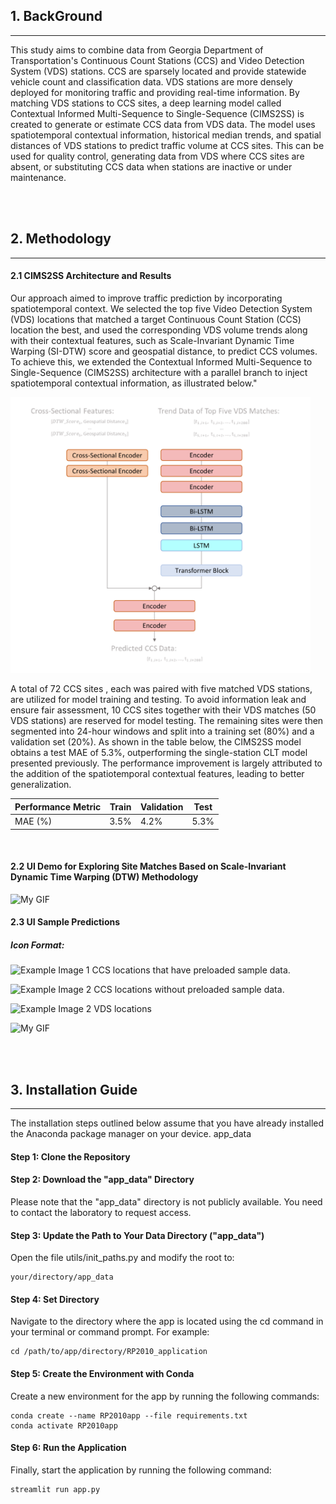 ## 1. BackGround
___
This study aims to combine data from Georgia Department of Transportation's Continuous Count Stations (CCS) and Video Detection System (VDS) stations. CCS are sparsely located and provide statewide vehicle count and classification data. VDS stations are more densely deployed for monitoring traffic and providing real-time information. By matching VDS stations to CCS sites, a deep learning model called Contextual Informed Multi-Sequence to Single-Sequence (CIMS2SS) is created to generate or estimate CCS data from VDS data. The model uses spatiotemporal contextual information, historical median trends, and spatial distances of VDS stations to predict traffic volume at CCS sites. This can be used for quality control, generating data from VDS where CCS sites are absent, or substituting CCS data when stations are inactive or under maintenance.

<br><br>
## 2. Methodology
___
#### 2.1 CIMS2SS Architecture and Results
Our approach aimed to improve traffic prediction by incorporating spatiotemporal context. We selected the top five Video Detection System (VDS) locations that matched a target Continuous Count Station (CCS) location the best, and used the corresponding VDS volume trends along with their contextual features, such as Scale-Invariant Dynamic Time Warping (SI-DTW) score and geospatial distance, to predict CCS volumes. To achieve this, we extended the Contextual Informed Multi-Sequence to Single-Sequence (CIMS2SS) architecture with a parallel branch to inject spatiotemporal contextual information, as illustrated below."

<img src="./ref/im/model.png" alt="model"  width="480">

A total of 72 CCS sites , each was paired with five matched VDS stations, are utilized for model training and testing.  To avoid information leak and ensure fair assessment, 10 CCS sites together with their VDS matches (50 VDS stations) are reserved for model testing. The remaining sites were then segmented into 24-hour windows and split into a training set (80%) and a validation set (20%). As shown in the table below, the CIMS2SS model obtains a test MAE of 5.3%, outperforming the single-station CLT model presented previously. The performance improvement is largely attributed to the addition of the spatiotemporal contextual features, leading to better generalization.  

|     Performance   Metric    |     Train    |     Validation     |     Test    |
|-----------------------------|--------------|--------------------|-------------|
|     MAE (%)                 |     3.5%     |     4.2%           |     5.3%    |

<br>

#### 2.2 UI Demo for Exploring Site Matches Based on Scale-Invariant Dynamic Time Warping (DTW) Methodology
<img src="./ref/gif/DemoOneV2.gif" alt="My GIF"  width="680">
<br>

#### 2.3 UI Sample Predictions

##### Icon Format:
<p class="CCS Holdout"><img src="https://i.ibb.co/3f9Y0SG/SX-BLUE-RED-OL.png" alt="Example Image 1" style="vertical-align: bottom; width:20px;"> CCS locations that have preloaded sample data.</p>
<p class="CCS Holdout"><img src="https://i.ibb.co/Mk75ZR2/SX-BLUE-B.png" alt="Example Image 2" style="vertical-align: bottom; width:18px;"> CCS locations without preloaded sample data.</p>
<p class="CCS Holdout"><img src="https://i.ibb.co/s9RXp3G/output-onlinepngtools-6.png" alt="Example Image 2" style="vertical-align: bottom; width:18px;"> VDS locations</p>

<img src="./ref/gif/DemoTwoV4.gif" alt="My GIF"  width="680">

<br><br>
## 3. Installation Guide
___
The installation steps outlined below assume that you have already installed the Anaconda package manager on your device.
app_data
#### Step 1: Clone the Repository
#### Step 2: Download the "app_data" Directory
Please note that the "app_data" directory is not publicly available. You need to contact the laboratory to request access.
#### Step 3: Update the Path to Your Data Directory ("app_data")
Open the file utils/init_paths.py and modify the root to:
```
your/directory/app_data
```
#### Step 4: Set Directory
Navigate to the directory where the app is located using the cd command in your terminal or command prompt. For example:
```commandline
cd /path/to/app/directory/RP2010_application
```
#### Step 5: Create the Environment with Conda
Create a new environment for the app by running the following commands:
```commandline
conda create --name RP2010app --file requirements.txt
conda activate RP2010app
```
#### Step 6: Run the Application
Finally, start the application by running the following command:
```commandline
streamlit run app.py
```
